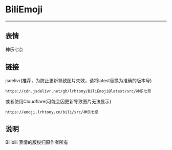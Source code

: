 # BiliEmoji
---
## 表情
神乐七奈
## 链接
jsdelivr(推荐，为防止更新导致图片失效，请将latest替换为准确的版本号)
```
https://cdn.jsdelivr.net/gh/lrhtony/BiliEmoji@latest/src/神乐七奈
```
或者使用Cloudflare(可能会因更新导致图片无法显示)
```
https://emoji.lrhtony.cn/bili/src/神乐七奈
```
## 说明
Bilibili 表情的版权归原作者所有

